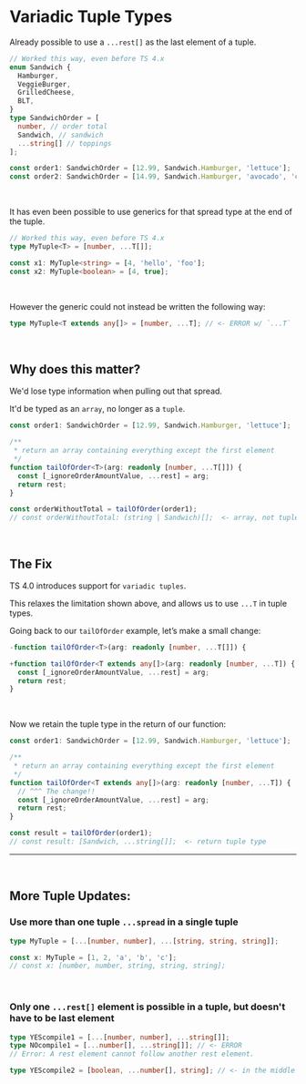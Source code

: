 # Variadic Tuple Types

Already possible to use a `...rest[]` as the last element of a tuple.

```ts
// Worked this way, even before TS 4.x
enum Sandwich {
  Hamburger,
  VeggieBurger,
  GrilledCheese,
  BLT,
}
type SandwichOrder = [
  number, // order total
  Sandwich, // sandwich
  ...string[] // toppings
];

const order1: SandwichOrder = [12.99, Sandwich.Hamburger, 'lettuce'];
const order2: SandwichOrder = [14.99, Sandwich.Hamburger, 'avocado', 'cheese'];
```

<br>

It has even been possible to use generics for that spread type at the end of the tuple.

```ts
// Worked this way, even before TS 4.x
type MyTuple<T> = [number, ...T[]];

const x1: MyTuple<string> = [4, 'hello', 'foo'];
const x2: MyTuple<boolean> = [4, true];
```

<br>

However the generic could not instead be written the following way:

```ts
type MyTuple<T extends any[]> = [number, ...T]; // <- ERROR w/ `...T`
```

<br>

## Why does this matter?

We'd lose type information when pulling out that spread.

It'd be typed as an `array`, no longer as a `tuple`.

```ts
const order1: SandwichOrder = [12.99, Sandwich.Hamburger, 'lettuce'];

/**
 * return an array containing everything except the first element
 */
function tailOfOrder<T>(arg: readonly [number, ...T[]]) {
  const [_ignoreOrderAmountValue, ...rest] = arg;
  return rest;
}

const orderWithoutTotal = tailOfOrder(order1);
// const orderWithoutTotal: (string | Sandwich)[];  <- array, not tuple
```

<br>

## The Fix

TS 4.0 introduces support for `variadic tuples`.

This relaxes the limitation shown above, and allows us to use `...T` in tuple types.

Going back to our `tailOfOrder` example, let’s make a small change:

```ts
-function tailOfOrder<T>(arg: readonly [number, ...T[]]) {

+function tailOfOrder<T extends any[]>(arg: readonly [number, ...T]) {
  const [_ignoreOrderAmountValue, ...rest] = arg;
  return rest;
}
```

<br>

Now we retain the tuple type in the return of our function:

```ts
const order1: SandwichOrder = [12.99, Sandwich.Hamburger, 'lettuce'];

/**
 * return an array containing everything except the first element
 */
function tailOfOrder<T extends any[]>(arg: readonly [number, ...T]) {
  // ^^^ The change!!
  const [_ignoreOrderAmountValue, ...rest] = arg;
  return rest;
}

const result = tailOfOrder(order1);
// const result: [Sandwich, ...string[]];  <- return tuple type
```

---

<br>

## More Tuple Updates:

### Use more than one tuple `...spread` in a single tuple

```ts
type MyTuple = [...[number, number], ...[string, string, string]];

const x: MyTuple = [1, 2, 'a', 'b', 'c'];
// const x: [number, number, string, string, string];
```

<br>

### Only one `...rest[]` element is possible in a tuple, but doesn't have to be last element

```ts
type YEScompile1 = [...[number, number], ...string[]];
type NOcompile1 = [...number[], ...string[]]; // <- ERROR
// Error: A rest element cannot follow another rest element.

type YEScompile2 = [boolean, ...number[], string]; // <- in the middle
```
